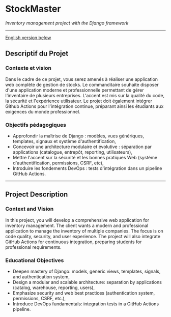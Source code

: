 # StockMaster
*Inventory management project with the Django framework*
________________________________________________________

[English version below](#project-description)

## Descriptif du Projet

### Contexte et vision

Dans le cadre de ce projet, vous serez amenés à réaliser une application web complète de gestion de stocks. Le commanditaire souhaite disposer d'une application moderne et professionnelle permettant de gérer l'inventaire de plusieurs entreprises. L'accent est mis sur la qualité du code, la sécurité et l'expérience utilisateur. Le projet doit également intégrer Github Actions pour l'intégration continue, préparant ainsi les étudiants aux exigences du monde professionnel.

### Objectifs pédagogiques

+ Approfondir la maîtrise de Django : modèles, vues génériques, templates, signaux et système d'authentification,
+ Concevoir une architecture modulaire et évolutive : séparation par applications (catalogue, entrepôt, reporting, utilisateurs),
+ Mettre l'accent sur la sécurité et les bonnes pratiques Web (système d'authentification, permissions, CSRF, etc),
+ Introduire les fondements DevOps : tests d'intégration dans un pipeline GitHub Actions.

__________________________________________________________

## Project Description

### Context and Vision

In this project, you will develop a comprehensive web application for inventory management. The client wants a modern and professional application to manage the inventory of multiple companies. The focus is on code quality, security, and user experience. The project will also integrate GitHub Actions for continuous integration, preparing students for professional requirements.

### Educational Objectives

+ Deepen mastery of Django: models, generic views, templates, signals, and authentication system,
+ Design a modular and scalable architecture: separation by applications (catalog, warehouse, reporting, users),
+ Emphasize security and web best practices (authentication system, permissions, CSRF, etc.),
+ Introduce DevOps fundamentals: integration tests in a GitHub Actions pipeline.

